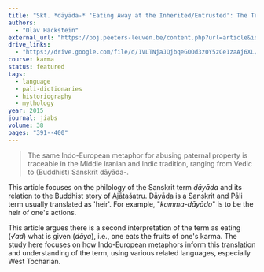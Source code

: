 ```yaml
---
title: "Skt. *dāyāda-* 'Eating Away at the Inherited/Entrusted': The Transformation of Inherited Indo-European Phraseology in the Buddhist Legend of Ajātaśatru"
authors:
  - "Olav Hackstein"
external_url: "https://poj.peeters-leuven.be/content.php?url=article&id=3134549&journal_code=JIABS&download=yes"
drive_links:
  - "https://drive.google.com/file/d/1VLTNjaJQjbqeGOOd3z0Y5zCe1zaAj6XL/view?usp=sharing"
course: karma
status: featured
tags:
  - language
  - pali-dictionaries
  - historiography
  - mythology 
year: 2015
journal: jiabs
volume: 38
pages: "391--400"
---
```


>The same Indo-European metaphor for
abusing paternal property is traceable in the Middle Iranian and Indic
tradition, ranging from Vedic to (Buddhist) Sanskrit dāyāda-.

This article focuses on the philology of the Sanskrit term *dāyāda* and its relation to the Buddhist story of Ajātaśatru. Dāyāda is a Sanskrit and Pāli term usually translated as 'heir'. For example, "*kamma-dāyādo*" is to be the heir of one's actions.

This article argues there is a second interpretation of the term as eating (*√ad*) what is given (*dāya*), i.e., one eats the fruits of one's karma. The study here focuses on how Indo-European metaphors inform this translation and understanding of the term, using various related languages, especially West Tocharian. 
